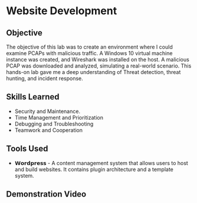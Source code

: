 # Website Development

## Objective

The objective of this lab was to create an environment where I could examine PCAPs with malicious traffic. A Windows 10 virtual machine instance was created, and Wireshark was installed on the host. A malicious PCAP was downloaded and analyzed, simulating a real-world scenario. This hands-on lab gave me a deep understanding of Threat detection, threat hunting, and incident response.

## Skills Learned

- Security and Maintenance.
- Time Management and Prioritization
- Debugging and Troubleshooting
- Teamwork and Cooperation


## Tools Used

- 𝗪𝗼𝗿𝗱𝗽𝗿𝗲𝘀𝘀 - A content management system that allows users to host and build websites. It contains plugin architecture and a template system.

## Demonstration Video
